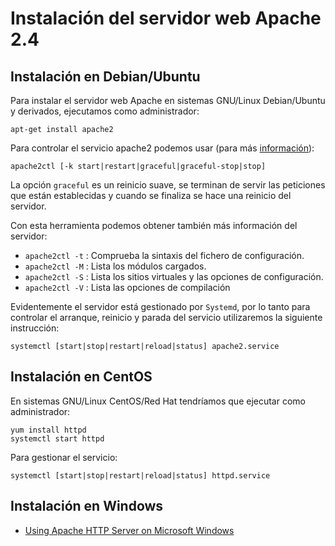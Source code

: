 # Instalación del servidor web Apache 2.4

## Instalación en Debian/Ubuntu

Para instalar  el servidor web Apache en sistemas GNU/Linux Debian/Ubuntu y derivados, ejecutamos como administrador:

	apt-get install apache2

Para controlar el servicio apache2 podemos usar (para más [información](http://httpd.apache.org/docs/2.4/es/stopping.html)):

    apache2ctl [-k start|restart|graceful|graceful-stop|stop]

La opción `graceful` es un reinicio suave, se terminan de servir las peticiones que están establecidas y cuando se finaliza se hace una reinicio del servidor.

Con esta herramienta podemos obtener también más información del servidor:

* `apache2ctl -t` : Comprueba la sintaxis del fichero de configuración.
* `apache2ctl -M` : Lista los módulos cargados.
* `apache2ctl -S` : Lista los sitios virtuales y las opciones de configuración.
* `apache2ctl -V` : Lista las opciones de compilación

Evidentemente el servidor está gestionado por `Systemd`, por lo tanto para controlar el arranque, reinicio y parada del servicio utilizaremos la siguiente instrucción:

	systemctl [start|stop|restart|reload|status] apache2.service

## Instalación en CentOS

En sistemas GNU/Linux CentOS/Red Hat tendríamos que ejecutar como administrador:

	yum install httpd
	systemctl start httpd

Para gestionar el servicio:

	systemctl [start|stop|restart|reload|status] httpd.service

## Instalación en Windows

* [Using Apache HTTP Server on Microsoft Windows](https://httpd.apache.org/docs/2.4/platform/windows.html)